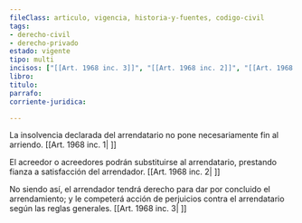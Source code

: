 ```yaml
---
fileClass: articulo, vigencia, historia-y-fuentes, codigo-civil
tags:
- derecho-civil
- derecho-privado
estado: vigente
tipo: multi
incisos: ["[[Art. 1968 inc. 3]]", "[[Art. 1968 inc. 2]]", "[[Art. 1968 inc. 1]]"]
libro:
titulo:
parrafo:
corriente-juridica:

---
```

La insolvencia declarada del arrendatario no pone necesariamente fin al arriendo. [[Art. 1968 inc. 1| ]]

El acreedor o acreedores podrán substituirse al arrendatario, prestando fianza a satisfacción del arrendador. [[Art. 1968 inc. 2| ]]

No siendo así, el arrendador tendrá derecho para dar por concluido el arrendamiento; y le competerá acción de perjuicios contra el arrendatario según las reglas generales. [[Art. 1968 inc. 3| ]]